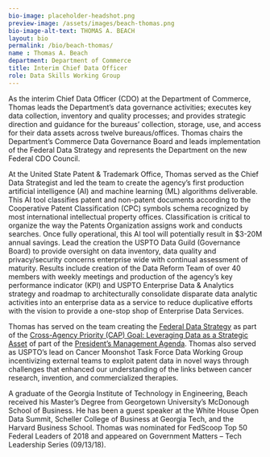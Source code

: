 ```yaml
---
bio-image: placeholder-headshot.png
preview-image: /assets/images/beach-thomas.png
bio-image-alt-text: THOMAS A. BEACH
layout: bio
permalink: /bio/beach-thomas/
name : Thomas A. Beach
department: Department of Commerce
title: Interim Chief Data Officer
role: Data Skills Working Group
---
```

  As the interim Chief Data Officer (CDO) at the Department of Commerce, Thomas leads the Department’s data governance activities; executes key data collection, inventory and quality processes; and provides strategic direction and guidance for the bureaus’ collection, storage, use, and access for their data assets across twelve bureaus/offices.  Thomas chairs the Department’s Commerce Data Governance Board and leads implementation of the Federal Data Strategy and represents the Department on the new Federal CDO Council.
  
  At the United State Patent & Trademark Office, Thomas served as the Chief Data Strategist and led the team to create the agency’s first production artificial intelligence (AI) and machine learning (ML) algorithms deliverable. This AI tool classifies patent and non-patent documents according to the Cooperative Patent Classification (CPC) symbols schema recognized by most international intellectual property offices. Classification is critical to organize the way the Patents Organization assigns work and conducts searches. Once fully operational, this AI tool will potentially result in $3-20M annual savings. Lead the creation the USPTO Data Guild (Governance Board) to provide oversight on data inventory, data quality and privacy/security concerns enterprise wide with continual assessment of maturity. Results include creation of the Data Reform Team of over 40 members with weekly meetings and production of the agency’s key performance indicator (KPI) and USPTO Enterprise Data & Analytics strategy and roadmap to architecturally consolidate disparate data analytic activities into an enterprise data as a service to reduce duplicative efforts with the vision to provide a one-stop shop of Enterprise Data Services.
  
  Thomas has served on the team creating the [Federal Data Strategy](https://strategy.data.gov/) as part of the [Cross-Agency Priority (CAP) Goal: Leveraging Data as a Strategic Asset](https://www.performance.gov/CAP/CAP_goal_2.html) of part of the [President’s Management Agenda](https://www.performance.gov/PMA/PMA.html). Thomas also served as USPTO’s lead on Cancer Moonshot Task Force Data Working Group incentivizing external teams to exploit patent data in novel ways through challenges that enhanced our understanding of the links between cancer research, invention, and commercialized therapies. 
  
  A graduate of the Georgia Institute of Technology in Engineering, Beach received his Master’s Degree from Georgetown University’s McDonough School of Business.  He has been a guest speaker at the White House Open Data Summit, Scheller College of Business at Georgia Tech, and the Harvard Business School. Thomas was nominated for FedScoop Top 50 Federal Leaders of 2018 and appeared on Government Matters – Tech Leadership Series (09/13/18).
